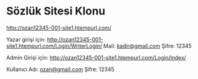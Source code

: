 # Sözlük Sitesi Klonu


http://ozan12345-001-site1.htempurl.com/

Yazar girişi için: http://ozan12345-001-site1.htempurl.com/Login/WriterLogin/
Mail: kadir@gmail.com
Şifre: 12345

Admin Girişi için: http://ozan12345-001-site1.htempurl.com/Login/Index/

Kullanıcı Adı: ozan@gmail.com
Şifre: 12345
